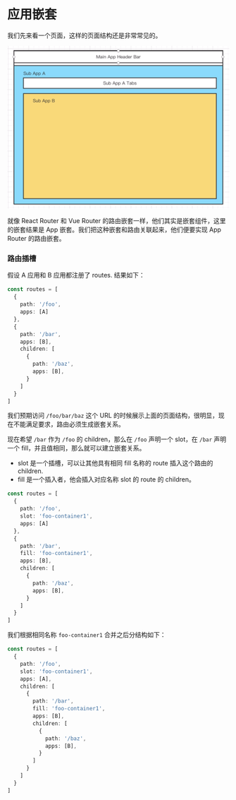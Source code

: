 # 应用嵌套

我们先来看一个页面，这样的页面结构还是非常常见的。

![image](../../assets/nested-apps.png)

就像 React Router 和 Vue Router 的路由嵌套一样，他们其实是嵌套组件，这里的嵌套结果是 App 嵌套。我们把这种嵌套和路由关联起来，他们便要实现 App Router 的路由嵌套。

### 路由插槽

假设 A 应用和 B 应用都注册了 routes. 结果如下：

```ts
const routes = [
  {
    path: '/foo',
    apps: [A]
  },
  {
    path: '/bar',
    apps: [B],
    children: [
      {
        path: '/baz',
        apps: [B],
      }
    ]
  }
]
```

我们预期访问 `/foo/bar/baz` 这个 URL 的时候展示上面的页面结构，很明显，现在不能满足要求，路由必须生成嵌套关系。

现在希望 `/bar` 作为 `/foo` 的 children，那么在 `/foo` 声明一个 slot，在 `/bar` 声明一个 fill，并且值相同，那么就可以建立嵌套关系。

- slot 是一个插槽，可以让其他具有相同 fill 名称的 route 插入这个路由的 children. 
- fill 是一个插入者，他会插入对应名称 slot 的 route 的 children。

```ts
const routes = [
  {
    path: '/foo',
    slot: 'foo-container1',
    apps: [A]
  },
  {
    path: '/bar',
    fill: 'foo-container1',
    apps: [B],
    children: [
      {
        path: '/baz',
        apps: [B],
      }
    ]
  }
]
```

我们根据相同名称 `foo-container1` 合并之后分结构如下：

```ts
const routes = [
  {
    path: '/foo',
    slot: 'foo-container1',
    apps: [A],
    children: [
      {
        path: '/bar',
        fill: 'foo-container1',
        apps: [B],
        children: [
          {
            path: '/baz',
            apps: [B],
          }
        ]
      }
    ]
  }
]
```
